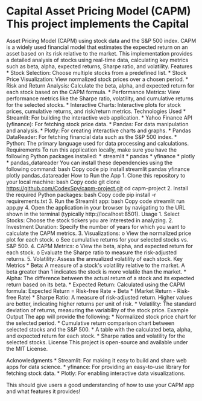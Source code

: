 # Capital Asset Pricing Model (CAPM) This project implements the Capital
Asset Pricing Model (CAPM) using stock data and the S&P 500 index. CAPM
is a widely used financial model that estimates the expected return on
an asset based on its risk relative to the market. This implementation
provides a detailed analysis of stocks using real-time data, calculating
key metrics such as beta, alpha, expected returns, Sharpe ratio, and
volatility. Features \* Stock Selection: Choose multiple stocks from a
predefined list. \* Stock Price Visualization: View normalized stock
prices over a chosen period. \* Risk and Return Analysis: Calculate the
beta, alpha, and expected return for each stock based on the CAPM
formula. \* Performance Metrics: View performance metrics like the
Sharpe ratio, volatility, and cumulative returns for the selected
stocks. \* Interactive Charts: Interactive plots for stock prices,
cumulative returns, and risk/return metrics. Technologies Used \*
Streamlit: For building the interactive web application. \* Yahoo
Finance API (yfinance): For fetching stock price data. \* Pandas: For
data manipulation and analysis. \* Plotly: For creating interactive
charts and graphs. \* Pandas DataReader: For fetching financial data
such as the S&P 500 index. \* Python: The primary language used for data
processing and calculations. Requirements To run this application
locally, make sure you have the following Python packages installed: \*
streamlit \* pandas \* yfinance \* plotly \* pandas_datareader You can
install these dependencies using the following command: bash Copy code
pip install streamlit pandas yfinance plotly pandas_datareader How to
Run the App 1. Clone this repository to your local machine: bash Copy
code git clone https://github.com/CodexSpy/capm-project.git cd
capm-project 2. Install the required Python packages: bash Copy code pip
install -r requirements.txt 3. Run the Streamlit app: bash Copy code
streamlit run app.py 4. Open the application in your browser by
navigating to the URL shown in the terminal (typically
http://localhost:8501). Usage 1. Select Stocks: Choose the stock tickers
you are interested in analyzing. 2. Investment Duration: Specify the
number of years for which you want to calculate the CAPM metrics. 3.
Visualizations: o View the normalized price plot for each stock. o See
cumulative returns for your selected stocks vs. S&P 500. 4. CAPM
Metrics: o View the beta, alpha, and expected return for each stock. o
Evaluate the Sharpe ratio to measure the risk-adjusted returns. 5.
Volatility: Assess the annualized volatility of each stock. Key Metrics
\* Beta: A measure of a stock's volatility relative to the market. A
beta greater than 1 indicates the stock is more volatile than the
market. \* Alpha: The difference between the actual return of a stock
and its expected return based on its beta. \* Expected Return:
Calculated using the CAPM formula: Expected Return = Risk-free Rate +
Beta \* (Market Return - Risk-free Rate) \* Sharpe Ratio: A measure of
risk-adjusted return. Higher values are better, indicating higher
returns per unit of risk. \* Volatility: The standard deviation of
returns, measuring the variability of the stock price. Example Output
The app will provide the following: \* Normalized stock price chart for
the selected period. \* Cumulative return comparison chart between
selected stocks and the S&P 500. \* A table with the calculated beta,
alpha, and expected return for each stock. \* Sharpe ratios and
volatility for the selected stocks. License This project is open-source
and available under the MIT License.

Acknowledgments \* Streamlit: For making it easy to build and share web
apps for data science. \* yfinance: For providing an easy-to-use library
for fetching stock data. \* Plotly: For enabling interactive data
visualizations.

This should give users a good understanding of how to use your CAPM app
and what features it provides!

